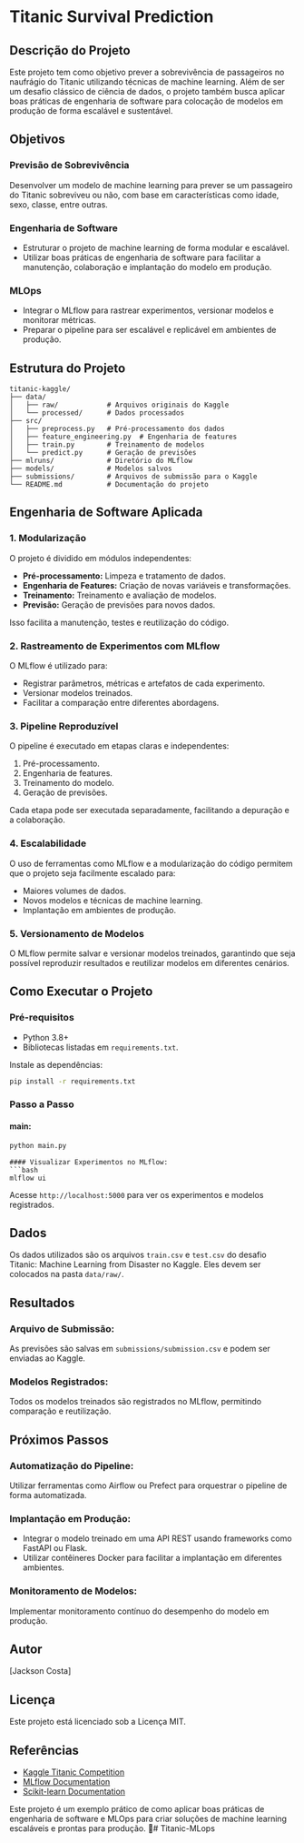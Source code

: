 # Titanic Survival Prediction

## Descrição do Projeto
Este projeto tem como objetivo prever a sobrevivência de passageiros no naufrágio do Titanic utilizando técnicas de machine learning. Além de ser um desafio clássico de ciência de dados, o projeto também busca aplicar boas práticas de engenharia de software para colocação de modelos em produção de forma escalável e sustentável.

## Objetivos
### Previsão de Sobrevivência
Desenvolver um modelo de machine learning para prever se um passageiro do Titanic sobreviveu ou não, com base em características como idade, sexo, classe, entre outras.

### Engenharia de Software
- Estruturar o projeto de machine learning de forma modular e escalável.
- Utilizar boas práticas de engenharia de software para facilitar a manutenção, colaboração e implantação do modelo em produção.

### MLOps
- Integrar o MLflow para rastrear experimentos, versionar modelos e monitorar métricas.
- Preparar o pipeline para ser escalável e replicável em ambientes de produção.

## Estrutura do Projeto
```
titanic-kaggle/
├── data/
│   ├── raw/            # Arquivos originais do Kaggle
│   └── processed/      # Dados processados
├── src/
│   ├── preprocess.py   # Pré-processamento dos dados
│   ├── feature_engineering.py  # Engenharia de features
│   ├── train.py        # Treinamento de modelos
│   └── predict.py      # Geração de previsões
├── mlruns/             # Diretório do MLflow
├── models/             # Modelos salvos
├── submissions/        # Arquivos de submissão para o Kaggle
└── README.md           # Documentação do projeto
```

## Engenharia de Software Aplicada
### 1. Modularização
O projeto é dividido em módulos independentes:
- **Pré-processamento:** Limpeza e tratamento de dados.
- **Engenharia de Features:** Criação de novas variáveis e transformações.
- **Treinamento:** Treinamento e avaliação de modelos.
- **Previsão:** Geração de previsões para novos dados.

Isso facilita a manutenção, testes e reutilização do código.

### 2. Rastreamento de Experimentos com MLflow
O MLflow é utilizado para:
- Registrar parâmetros, métricas e artefatos de cada experimento.
- Versionar modelos treinados.
- Facilitar a comparação entre diferentes abordagens.

### 3. Pipeline Reproduzível
O pipeline é executado em etapas claras e independentes:
1. Pré-processamento.
2. Engenharia de features.
3. Treinamento do modelo.
4. Geração de previsões.

Cada etapa pode ser executada separadamente, facilitando a depuração e a colaboração.

### 4. Escalabilidade
O uso de ferramentas como MLflow e a modularização do código permitem que o projeto seja facilmente escalado para:
- Maiores volumes de dados.
- Novos modelos e técnicas de machine learning.
- Implantação em ambientes de produção.

### 5. Versionamento de Modelos
O MLflow permite salvar e versionar modelos treinados, garantindo que seja possível reproduzir resultados e reutilizar modelos em diferentes cenários.

## Como Executar o Projeto
### Pré-requisitos
- Python 3.8+
- Bibliotecas listadas em `requirements.txt`.

Instale as dependências:
```bash
pip install -r requirements.txt
```

### Passo a Passo
#### main:
```bash
python main.py
```
```
#### Visualizar Experimentos no MLflow:
```bash
mlflow ui
```
Acesse `http://localhost:5000` para ver os experimentos e modelos registrados.

## Dados
Os dados utilizados são os arquivos `train.csv` e `test.csv` do desafio Titanic: Machine Learning from Disaster no Kaggle. Eles devem ser colocados na pasta `data/raw/`.

## Resultados
### Arquivo de Submissão:
As previsões são salvas em `submissions/submission.csv` e podem ser enviadas ao Kaggle.

### Modelos Registrados:
Todos os modelos treinados são registrados no MLflow, permitindo comparação e reutilização.

## Próximos Passos
### Automatização do Pipeline:
Utilizar ferramentas como Airflow ou Prefect para orquestrar o pipeline de forma automatizada.

### Implantação em Produção:
- Integrar o modelo treinado em uma API REST usando frameworks como FastAPI ou Flask.
- Utilizar contêineres Docker para facilitar a implantação em diferentes ambientes.

### Monitoramento de Modelos:
Implementar monitoramento contínuo do desempenho do modelo em produção.

## Autor
[Jackson Costa]

## Licença
Este projeto está licenciado sob a Licença MIT.

## Referências
- [Kaggle Titanic Competition](https://www.kaggle.com/c/titanic)
- [MLflow Documentation](https://mlflow.org/)
- [Scikit-learn Documentation](https://scikit-learn.org/)

Este projeto é um exemplo prático de como aplicar boas práticas de engenharia de software e MLOps para criar soluções de machine learning escaláveis e prontas para produção. 🚀# Titanic-MLops
